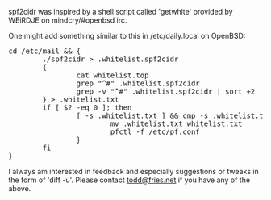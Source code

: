 spf2cidr was inspired by a shell script called 'getwhite' provided by
WEiRDJE on mindcry/#openbsd irc.

One might add something similar to this in /etc/daily.local on OpenBSD:

<pre>
cd /etc/mail && {
        ./spf2cidr > .whitelist.spf2cidr
        {
                cat whitelist.top
                grep "^#" .whitelist.spf2cidr
                grep -v "^#" .whitelist.spf2cidr | sort +2
        } > .whitelist.txt
        if [ $? -eq 0 ]; then
                [ -s .whitelist.txt ] && cmp -s .whitelist.txt whitelist.txt || {
                        mv .whitelist.txt whitelist.txt
                        pfctl -f /etc/pf.conf
                }
        fi
}
</pre>

I always am interested in feedback and especially suggestions or tweaks in
the form of 'diff -u'.  Please contact todd@fries.net if you have any of the
above.
